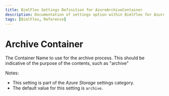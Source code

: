 ```yaml
---
title: BimlFlex Settings Definition for AzureArchiveContainer
description: Documentation of settings option within BimlFlex for AzureArchiveContainer
tags: [BimlFlex, Reference]
---
```


# Archive Container

The Container Name to use for the archive process. This should be indicative of the purpose of the contents, such as "archive"

Notes:

* This setting is part of the *Azure Storage* settings category.
* The default value for this setting is `archive`.
